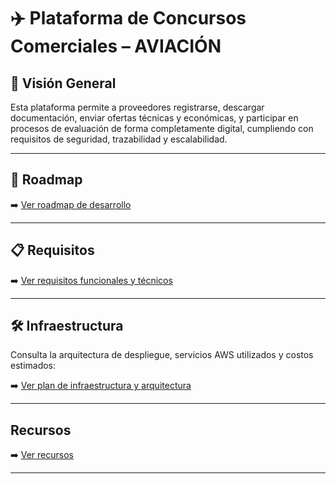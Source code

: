 # ✈️ Plataforma de Concursos Comerciales – AVIACIÓN

## 🔭 Visión General

Esta plataforma permite a proveedores registrarse, descargar documentación, enviar ofertas técnicas y económicas, y participar en procesos de evaluación de forma completamente digital, cumpliendo con requisitos de seguridad, trazabilidad y escalabilidad.

---

## 📅 Roadmap

➡️ [Ver roadmap de desarrollo](./1_roadmap.md)

---

## 📋 Requisitos

➡️ [Ver requisitos funcionales y técnicos](./2_requirements.md)

---

## 🛠️ Infraestructura

Consulta la arquitectura de despliegue, servicios AWS utilizados y costos estimados:

➡️ [Ver plan de infraestructura y arquitectura](./infrastructure.md)

---
##  Recursos

➡️ [Ver recursos](./resources.md)

---
